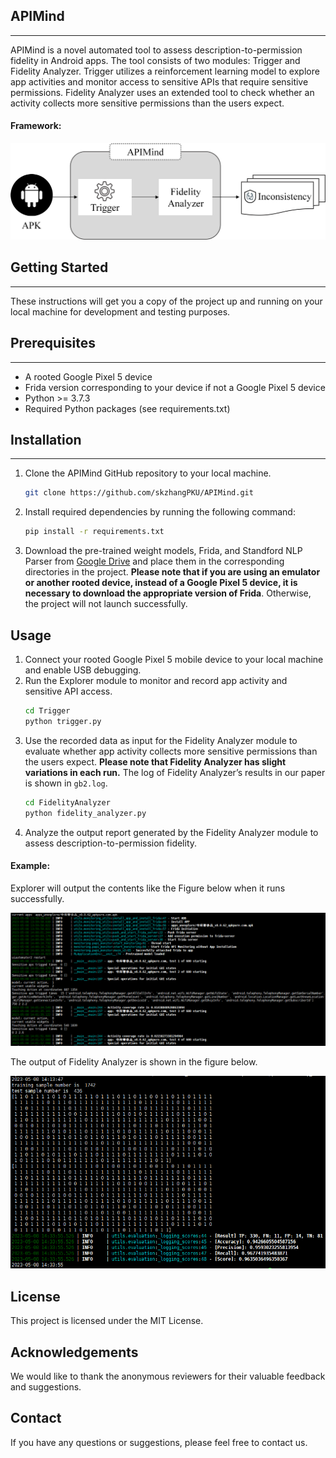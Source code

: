 ## APIMind
---
APIMind is a novel automated tool to assess description-to-permission fidelity in Android apps. The tool consists of two modules: Trigger and Fidelity Analyzer. Trigger utilizes a reinforcement learning model to explore app activities and monitor access to sensitive APIs that require sensitive permissions. Fidelity Analyzer uses an extended tool to check whether an activity collects more sensitive permissions than the users expect.

#### Framework:
<div align="center">
 <img src="https://github.com/skzhangPKU/APIMind/blob/master/APIMind_architecture.png" width="800">
</div>

## Getting Started
---
These instructions will get you a copy of the project up and running on your local machine for development and testing purposes.

## Prerequisites
---
* A rooted Google Pixel 5 device
* Frida version corresponding to your device if not a Google Pixel 5 device
* Python >= 3.7.3
* Required Python packages (see requirements.txt)

## Installation
---
1. Clone the APIMind GitHub repository to your local machine.
   ```sh
   git clone https://github.com/skzhangPKU/APIMind.git
   ```
2. Install required dependencies by running the following command:
   ```sh
   pip install -r requirements.txt
   ```
3. Download the pre-trained weight models, Frida, and Standford NLP Parser from [Google Drive](https://drive.google.com/drive/folders/1FrDyUGGBHNazm8rrT5ZFW3nj_iLYQNDA?usp=sharing) and place them in the corresponding directories in the project. **Please note that if you are using an emulator or another rooted device, instead of a Google Pixel 5 device, it is necessary to download the appropriate version of Frida**. Otherwise, the project will not launch successfully.

## Usage
1. Connect your rooted Google Pixel 5 mobile device to your local machine and enable USB debugging.
2. Run the Explorer module to monitor and record app activity and sensitive API access.
   ```sh
   cd Trigger
   python trigger.py
   ```
3. Use the recorded data as input for the Fidelity Analyzer module to evaluate whether app activity collects more sensitive permissions than the users expect. **Please note that Fidelity Analyzer has slight variations in each run.** The log of Fidelity Analyzer’s results in our paper is shown in `gb2.log`. 
   ```sh
   cd FidelityAnalyzer
   python fidelity_analyzer.py
   ```
4. Analyze the output report generated by the Fidelity Analyzer module to assess description-to-permission fidelity.

#### Example:
Explorer will output the contents like the Figure below when it runs successfully.

<div align="center">
<img src="https://github.com/skzhangPKU/APIMind/blob/master/success_example.png" width="600">
</div>

The output of Fidelity Analyzer is shown in the figure below.

<div align="center">
<img src="https://github.com/skzhangPKU/APIMind/blob/master/fidelity_example.png" width="600">
</div>

## License
This project is licensed under the MIT License.

## Acknowledgements
We would like to thank the anonymous reviewers for their valuable feedback and suggestions.

## Contact
If you have any questions or suggestions, please feel free to contact us.
